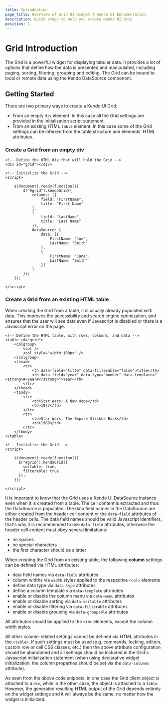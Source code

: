 ```yaml
---
title: Introduction
page_title: Overview of Grid UI widget | Kendo UI Documentation
description: Quick steps to help you create Kendo UI Grid
position: 1
---
```


# Grid Introduction

The Grid is a powerful widget for displaying tabular data. It provides a lot of options that define how the data is presented and manipulated,
including paging, sorting, filtering, grouping and editing. The Grid can be bound to local or remote data using the Kendo DataSource component.

## Getting Started

There are two primary ways to create a Kendo UI Grid:

* From an empty `div` element. In this case all the Grid settings are provided in the initialization script statement.
* From an existing HTML `table` element. In this case some of the Grid settings can be inferred from the table structure and elements' HTML attributes.

### Create a Grid from an empty div

    <!-- Define the HTML div that will hold the Grid -->
    <div id="grid"></div>

    <!-- Initialize the Grid -->
    <script>

        $(document).ready(function(){
            $("#grid").kendoGrid({
                columns: [{
                    field: "FirstName",
                    title: "First Name"
                },
                {
                    field: "LastName",
                    title: "Last Name"
                }],
                dataSource: {
                    data: [{
                        FirstName: "Joe",
                        LastName: "Smith"
                    },
                    {
                        FirstName: "Jane",
                        LastName: "Smith"
                    }]
                }
            });
        });

    </script>

### Create a Grid from an existing HTML table

When creating the Grid from a table, it is usually already populated with data. This improves the accessibility and search engine optimization,
and ensures that the user will see data even if Javascript is disabled or there is a Javascript error on the page.

    <!-- Define the HTML table, with rows, columns, and data -->
    <table id="grid">
        <colgroup>
            <col />
            <col style="width:100px" />
        </colgroup>
        <thead>
            <tr>
                <th data-field="title" data-filterable="false">Title</th>
                <th data-field="year" data-type="number" data-template="<strong>#=year#</strong>">Year</th>
            </tr>
        </thead>
        <tbody>
            <tr>
                <td>Star Wars: A New Hope</td>
                <td>1977</td>
            </tr>
            <tr>
                <td>Star Wars: The Empire Strikes Back</td>
                <td>1980</td>
            </tr>
        </tbody>
    </table>

    <!-- Initialize the Grid -->
    <script>

        $(document).ready(function(){
          $("#grid").kendoGrid({
            sortable: true,
            filterable: true
          });
        });

    </script>

It is important to know that the Grid uses a Kendo UI DataSource instance even when it is created from a table. The cell content is extracted and thus the DataSource is populated.
The data field names in the DataSource are either created from the header cell content or the `data-field` attributes of the header cells.
The data field names should be valid Javascript identifiers, that's why it is recommended to use `data-field` attributes, otherwise the header cell content must obey several limitations:

* no spaces
* no special characters
* the first character should be a letter

When creating the Grid from an existing table, the following **column** settings can be defined via HTML attributes:

* data field names via `data-field` attributes
* column widths via `width` styles applied to the respective `<col>` elements
* define data type via `data-type` attributes
* define a column template via `data-template` attributes
* enable or disable the column menu via `data-menu` attributes
* enable or disable sorting via `data-sortable` attributes
* enable or disable filtering via `data-filterable` attributes
* enable or disable grouping via `data-groupable` attributes

All attributes should be applied to the `<th>` elements, except the column width styles.

All other column-related settings cannot be defined via HTML attributes in the `<table>`. If such settings must be used (e.g. commands, locking, editors, custom row or cell CSS classes, etc.)
then the above attribute configuration should be abandoned and all settings should be included in the Grid's Javascript initialization statement
(when using declarative widget initialization, the column properties should be set via the `data-columns` attribute).

As seen from the above code snippets, in one case the Grid client object is attached to a `div`, while in the other case, the object is attached to a `table`.
However, the generated resulting HTML output of the Grid depends entirely on the widget settings and it will always be the same, no matter how the widget is initialized.
